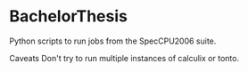 # BachelorThesis

Python scripts to run jobs from the SpecCPU2006 suite.

Caveats
Don't try to run multiple instances of calculix or tonto.
